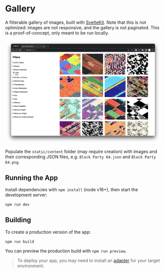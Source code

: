 # Gallery

A filterable gallery of images, built with [SvelteKit](https://kit.svelte.dev/). Note that this is not optimized: images are not responsive, and the gallery is not paginated. This is a proof-of-concept, only meant to be run locally.

!["Demo view"](./demo.png)

Populate the `static/content` folder (may require creation) with images and their corresponding JSON files, e.g. `Block Party 64.json` and `Block Party 64.png`.

## Running the App

Install dependencies with `npm install` (node v16+), then start the development server:

```bash
npm run dev
```

## Building

To create a production version of the app:

```bash
npm run build
```

You can preview the production build with `npm run preview`.

> To deploy your app, you may need to install an [adapter](https://kit.svelte.dev/docs/adapters) for your target environment.
